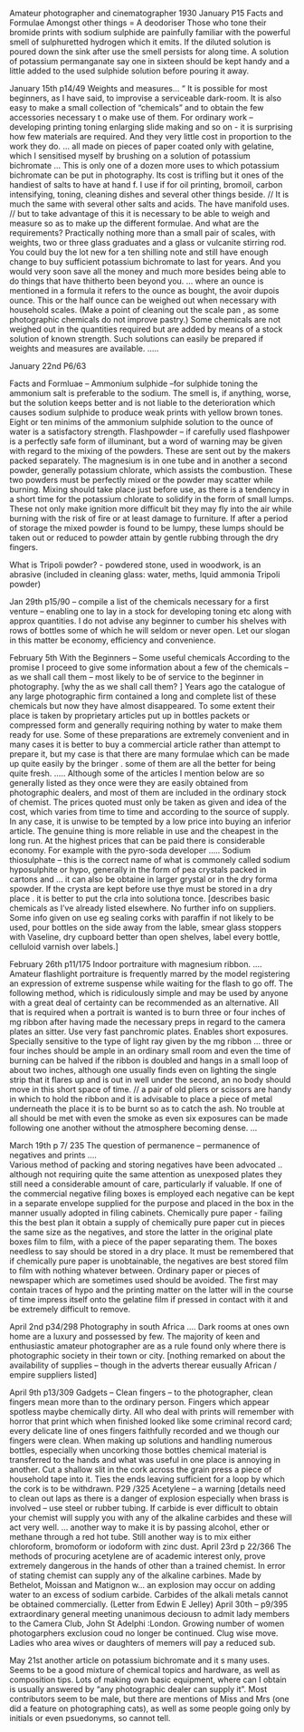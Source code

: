 Amateur photographer and cinematographer 1930JanuaryP15 Facts and FormulaeAmongst other things = A deodoriserThose who tone their bromide prints with sodium sulphide are painfully familiar with the powerful smell of sulphuretted hydrogen which it emits. If the diluted solution is poured down the sink after use the smell persists for along time. A solution of potassium permanganate say one in sixteen should be kept handy and a little added to the used sulphide solution before pouring it away. January 15th p14/49Weights and measures…“ It is possible for most beginners, as I have said, to improvise a serviceable dark-room. It is also easy to make a small collection of “chemicals” and to obtain the few accessories necessary t o make use of them. For ordinary work – developing printing toning enlarging slide making and so on - it is surprising how few materials are required. And they very little cost in proportion to the work they do. … all made on pieces of paper coated only with gelatine, which I sensitised myself by brushing on a solution of potassium bichromate … This is only one of a dozen more uses to which potassium bichromate can be put in photography. Its cost is trifling but it ones of the handiest of salts to have at hand f. I use if for oil printing, bromoil, carbon intensifying, toning, cleaning dishes and several other things beside.  // It is much the same with several other salts and acids. The have manifold uses. // but to take advantage of this it is necessary to be able to weigh and measure so as to make up the different formulae. And what are the requirements? Practically nothing more than a small pair of scales, with weights, two or three glass graduates and a glass or vulcanite stirring rod. You could buy the lot new for a ten shilling note and still have enough change to buy sufficient potassium bichromate to last for years. And you would very soon save all the money and much more besides being able to do things that have thitherto been beyond you. … where an ounce is mentioned in a formula it refers to the ounce as bought, the avoir dupois ounce. This or the half ounce can be weighed out when necessary with household scales. (Make a point of cleaning out the scale pan , as some photographic chemicals do not improve pastry.) 	Some chemicals are not weighed out in the quantities required but are added by means of a stock solution of known strength. Such solutions can easily be prepared if weights and measures are available. ….. January 22nd P6/63Facts and Formluae – Ammonium sulphide –for sulphide toning the ammonium salt is preferable to the sodium. The smell is, if anything, worse, but the solution keeps better and is not liable to the deterioration which causes sodium sulphide to produce weak prints with yellow brown tones. Eight or ten minims of the ammonium sulphide solution to the ounce of water is a satisfactory strength. Flashpowder – if carefully used flashpower is a perfectly safe form of illuminant, but a word of warning may be given with regard to the mixing of the powders. These are sent out by the makers packed separately. The magnesium is in one tube and in another a second powder, generally potassium chlorate, which assists the combustion. These two powders must be perfectly mixed or the powder may scatter while burning. Mixing should take place just before use, as there is a tendency in a short time for the potassium chlorate to solidify in the form of small lumps. These not only make ignition more difficult bit they may fly into the air while burning with the risk of fire or at least damage to furniture. If after a period of storage the mixed powder is found to be lumpy, these lumps should be taken out or reduced to powder attain by gentle rubbing through the dry fingers. What is Tripoli powder?  - powdered stone, used in woodwork, is an abrasive(included in cleaning glass: water, meths, lquid ammonia Tripoli powder)Jan 29th p15/90 – compile a list of the chemicals necessary for a first venture – enabling one to lay in a stock for developing toning etc along with approx quantities. I do not advise any beginner to cumber his shelves with rows of bottles some of which he will seldom or never open. Let our slogan in this matter be economy, efficiency and convenience. February 5th With the Beginners – Some useful chemicalsAccording to the promise I proceed to give some information about a few of the chemicals – as we shall call them – most likely to be of service to the beginner in photography. [why the as we shall call them? ]Years ago the catalogue of any large photographic firm contained a long and complete list of these chemicals but now they have almost disappeared. To some extent their place is taken by proprietary articles put up in bottles packets or compressed form and generally requiring nothing by water to make them ready for use. Some of these preparations are extremely convenient and in many cases it is better to buy a commercial article rather than attempt to prepare it, but my case is that there are many formulae which can be made up quite easily by the bringer . some of them are all the better for being quite fresh. ….. Although some of the articles I mention below are so generally listed as they once were they are easily obtained from photographic dealers, and most of them are included in the ordinary stock of chemist. The prices quoted must only be taken as given and idea of the cost, which varies from time to time and according to the source of supply. In any case, it is unwise to be tempted by a low price into buying an inferior article. The genuine thing is more reliable in use and the cheapest in the long run. At the highest prices that can be paid there is considerable economy. For example with the pyro-soda developer ….. Sodium thiosulphate – this is the correct name of what is commonely called sodium hyposulphite or hypo, generally in the form of pea crystals packed in cartons and … it can also be obtaine in larger grystal or in the dry forma spowder. If the crysta are kept before use thye must be stored in a dry place . it is better to put the crla into solutiona tonce.  [describes basic chemicals as I’ve already listed elsewhere. No further info on suppliers. Some info given on use eg sealing corks with paraffin if not likely to be used, pour bottles on the side away from the lable, smear glass stoppers with Vaseline, dry cupboard better than open shelves, label every bottle, celluloid varnish over labels.]February 26th p11/175Indoor portraiture with magnesium ribbon. …. Amateur flashlight portraiture is frequently marred by the model registering an expression of extreme suspense while waiting for the flash to go off. The following method, which is ridiculously simple and may be used by anyone with a great deal of certainty can be recommended as an alternative. All that is required when a portrait is wanted is to burn three or four inches of mg ribbon after having made the necessary preps in regard to the camera plates an sitter. Use very fast panchromic plates. Enables short exposures. Specially sensitive to the type of light ray given by the mg ribbon … three or four inches should be ample in an ordinary small room and even the time of burning can be halved if the ribbon is doubled and hangs in a small loop of about two inches, although one usually finds even on lighting the single strip that it flares up and is out in well under the second, an no body should move in this short space of time. // a pair of old pliers or scissors are handy in which to hold the ribbon and it is advisable to place a piece of metal underneath the place it is to be burnt so as to catch the ash. No trouble at all should be met with even the smoke as even six exposures can be made following one another without the atmosphere becoming dense. …March 19th p 7/ 235 The question of permanence – permanence of negatives and prints ….  Various method of packing and storing negatives have been advocated .. although not requiring quite the same attention as unexposed plates they still need a considerable amount of care, particularly if valuable. If one of the commercial negative filing boxes is employed each negative can be kept in a separate envelope supplied for the purpose and placed in the box in the manner usually adopted in filing cabinets. Chemically pure paper -  failing this the best plan it obtain a supply of chemically pure paper cut in pieces the same size as the negatives, and store the latter in the original plate boxes film to film, with a piece of the paper separating them. The boxes needless to say should be stored in a dry place. It must be remembered that if chemically pure paper is unobtainable, the negatives are best stored film to film with nothing whatever between. Ordinary paper or pieces of newspaper which are sometimes used should be avoided. The first may contain traces of hypo and the printing matter on the latter will in the course of time impress itself onto the gelatine film if pressed in contact with it and be extremely difficult to remove.April 2nd p34/298Photography in south Africa…. Dark rooms at ones own home are a luxury and possessed by few. The majority of keen and enthusiastic amateur photographer are as a rule found only where there is photographic society in their town or city. [nothing remarked on about the availability of supplies – though in the adverts therear eusually African / empire suppliers listed]April 9th p13/309Gadgets – Clean fingers – to the photographer, clean fingers mean more than to the ordinary person. Fingers which appear spotless maybe chemically dirty. All who deal with prints will remember with horror that print which when finished looked like some criminal record card; every delicate line of ones fingers faithfully recorded and we though our fingers were clean.  When making up solutions and handling numerous bottles, especially when uncorking those bottles chemical material is transferred to the hands and what was useful in one place is annoying in another. Cut a shallow slit in the cork across the grain press a piece of household tape into it. Ties the ends leaving sufficient for a loop by which the cork is to be withdrawn. P29 /325Acetylene – a warning [details need to clean out laps as there is a danger of explosion especially when brass is involved – use steel or rubber tubing. If carbide is ever difficult to obtain your chemist will supply you with any of the alkaline carbides and these will act very well. … another way to make it is by passing alcohol, ether or methane through a  red hot tube. Still another way is to mix either chloroform, bromoform or iodoform with zinc dust. April 23rd p 22/366The methods of procuring acetylene are of academic interest only, prove extremely dangerous in the hands of other than a trained chemist. In error of stating chemist can supply any of the alkaline carbines. Made by Bethelot, Moissan and Matignon w… an explosion may occur on adding water to an excess of sodium carbide. Carbides of the alkali metals cannot be obtained commercially. (Letter from Edwin E Jelley) April 30th – p9/395 extraordinary general meeting unanimous deciousn to admit lady members to the Camera Club, John St Adelphi :London. Growing number of women photogarphers exclusion coud no longer be continued. Clug wise move. Ladies who area wives or daughters of memers will pay a reduced sub. May 21st another article on potassium bichromate and it s many uses. Seems to be a good mixture of chemical topics and hardware, as well as composition tips. Lots of making own basic equipment, where can I obtain is usually answered by “any photographic dealer can supply it”. Most contributors seem to be male, but there are mentions of Miss and Mrs (one did a feature on photographing cats), as well as some people going only by initials or even psuedonyms, so cannot tell.